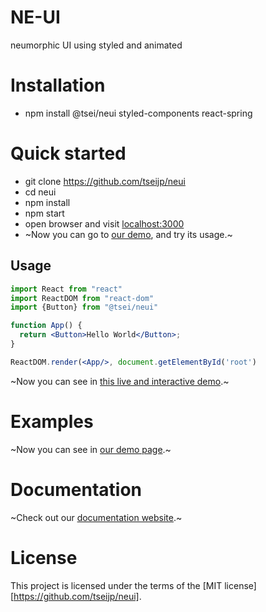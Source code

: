 # NE-UI

neumorphic UI using styled and animated

# Installation

- npm install @tsei/neui styled-components react-spring

# Quick started

- git clone https://github.com/tseijp/neui
- cd neui
- npm install
- npm start
- open browser and visit [localhost:3000](localhost:3000)
- ~Now you can go to [our demo](https://tsei.jp/neui), and try its usage.~

## Usage

```jsx
import React from "react"
import ReactDOM from "react-dom"
import {Button} from "@tsei/neui"

function App() {
  return <Button>Hello World</Button>;
}

ReactDOM.render(<App/>, document.getElementById('root')
```

~Now you can see in [this live and interactive demo](https://codesandbox.io/).~

# Examples

~Now you can see in [our demo page](https://tsei.jp/neui/examples).~

# Documentation

~Check out our [documentation website](https://tsei.jp/neui/docs).~

# License

This project is licensed under the terms of the [MIT license][https://github.com/tseijp/neui].
